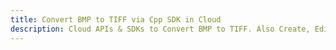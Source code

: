 ---title: Convert BMP to TIFF via Cpp SDK in Clouddescription: Cloud APIs & SDKs to Convert BMP to TIFF. Also Create, Edit & Render Microsoft Word & OpenOffice documents in the Cloud.---